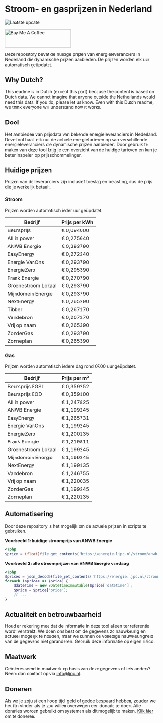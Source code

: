 # Stroom- en gasprijzen in Nederland

![Laatste update](https://img.shields.io/badge/laatste%20update-2024--09--10%2022%3A00%20CET-brightgreen)

<a href="https://www.buymeacoffee.com/Lars-" target="_blank"><img src="https://cdn.buymeacoffee.com/buttons/v2/default-orange.png" alt="Buy Me A Coffee" height="60" style="height: 60px !important;width: 217px !important;" ></a>

Deze repository bevat de huidige prijzen van energieleveranciers in Nederland die dynamische prijzen aanbieden. De prijzen worden elk uur automatisch geüpdatet.

## Why Dutch?

This readme is in Dutch (except this part) because the content is based on Dutch data. We cannot imagine that anyone outside the Netherlands would need this data. If you do, please let us know. Even with this Dutch readme, we think
everyone will understand how it works.

## Doel

Het aanbieden van prijsdata van bekende energieleveranciers in Nederland. Deze tool haalt elk uur de actuele energietarieven op van verschillende energieleveranciers die dynamische prijzen aanbieden. Door gebruik te maken van deze tool
krijg je een overzicht van de huidige tarieven en kun je beter inspelen op prijsschommelingen.

## Huidige prijzen

Prijzen van de leveranciers zijn inclusief toeslag en belasting, dus de prijs die je werkelijk betaalt.

### Stroom

Prijzen worden automatisch ieder uur geüpdatet.

 Bedrijf | Prijs per kWh 
---------|---------------
Beursprijs | € 0,094000
All in power | € 0,275640
ANWB Energie | € 0,293790
EasyEnergy | € 0,272240
Energie VanOns | € 0,293790
EnergieZero | € 0,295390
Frank Energie | € 0,270790
Groenestroom Lokaal | € 0,293790
Mijndomein Energie | € 0,293790
NextEnergy | € 0,265290
Tibber | € 0,267170
Vandebron | € 0,267270
Vrij op naam | € 0,265390
ZonderGas | € 0,293790
Zonneplan | € 0,265390


### Gas

Prijzen worden automatisch iedere dag rond 07.00 uur geüpdatet.

 Bedrijf | Prijs per m³ 
---------|--------------
Beursprijs EGSI | € 0,359252
Beursprijs EOD | € 0,359100
All in power | € 1,247825
ANWB Energie | € 1,199245
EasyEnergy | € 1,265731
Energie VanOns | € 1,199245
EnergieZero | € 1,200135
Frank Energie | € 1,219811
Groenestroom Lokaal | € 1,199245
Mijndomein Energie | € 1,199245
NextEnergy | € 1,199135
Vandebron | € 1,246755
Vrij op naam | € 1,220035
ZonderGas | € 1,199245
Zonneplan | € 1,220135


## Automatisering

Door deze repository is het mogelijk om de actuele prijzen in scripts te gebruiken.

**Voorbeeld 1: huidige stroomprijs van ANWB Energie**

```php
<?php
$price = (float)file_get_contents('https://energie.ljpc.nl/stroom/anwb-energie-nu.txt');

```

**Voorbeeld 2: alle stroomprijzen van ANWB Energie vandaag**

```php
<?php
$prices = json_decode(file_get_contents('https://energie.ljpc.nl/stroom/all-in-power-vandaag.json'),true);
foreach ($prices as $price) {
    $dateTime = new \DateTimeImmutable($price['datetime']);
    $price = $price['price'];
    // ...
}
```

## Actualiteit en betrouwbaarheid

Houd er rekening mee dat de informatie in deze tool alleen ter referentie wordt verstrekt. We doen ons best om de gegevens zo nauwkeurig en actueel mogelijk te houden, maar we kunnen de volledige nauwkeurigheid van de gegevens niet
garanderen. Gebruik deze informatie op eigen risico.

## Maatwerk

Geïnteresseerd in maatwerk op basis van deze gegevens of iets anders? Neem dan contact op
via [info@ljpc.nl](mailto:info@ljpc.nl?subject=Energie%20prijzen).

## Doneren

Als we je zojuist een hoop tijd, geld of gedoe bespaard hebben, zouden we het fijn vinden als je zou willen overwegen een
donatie te doen. Alle donaties worden gebruikt om systemen als dit mogelijk te
maken. [Klik hier](https://www.buymeacoffee.com/Lars-) om te doneren.
